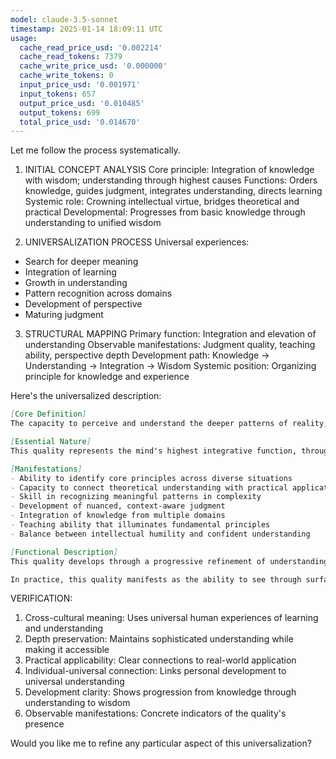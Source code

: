 ```yaml
---
model: claude-3.5-sonnet
timestamp: 2025-01-14 18:09:11 UTC
usage:
  cache_read_price_usd: '0.002214'
  cache_read_tokens: 7379
  cache_write_price_usd: '0.000000'
  cache_write_tokens: 0
  input_price_usd: '0.001971'
  input_tokens: 657
  output_price_usd: '0.010485'
  output_tokens: 699
  total_price_usd: '0.014670'
---
```


Let me follow the process systematically.

1. INITIAL CONCEPT ANALYSIS
Core principle: Integration of knowledge with wisdom; understanding through highest causes
Functions: Orders knowledge, guides judgment, integrates understanding, directs learning
Systemic role: Crowning intellectual virtue, bridges theoretical and practical
Developmental: Progresses from basic knowledge through understanding to unified wisdom

2. UNIVERSALIZATION PROCESS
Universal experiences:
- Search for deeper meaning
- Integration of learning
- Growth in understanding
- Pattern recognition across domains
- Development of perspective
- Maturing judgment

3. STRUCTURAL MAPPING
Primary function: Integration and elevation of understanding
Observable manifestations: Judgment quality, teaching ability, perspective depth
Development path: Knowledge → Understanding → Integration → Wisdom
Systemic position: Organizing principle for knowledge and experience

Here's the universalized description:

```markdown
[Core Definition]
The capacity to perceive and understand the deeper patterns of reality, integrating knowledge, experience, and insight into a coherent whole that reveals meaningful connections and fundamental principles. This quality enables both profound understanding and practical guidance, unifying theoretical comprehension with lived wisdom.

[Essential Nature]
This quality represents the mind's highest integrative function, through which scattered knowledge becomes coherent understanding and isolated insights merge into unified wisdom. It operates by recognizing fundamental patterns, establishing meaningful connections, and perceiving the deeper significance beneath surface appearances. Unlike mere accumulation of knowledge, it involves a transformative comprehension that changes not only what we know but how we know, enabling us to grasp both universal principles and their particular applications.

[Manifestations]
- Ability to identify core principles across diverse situations
- Capacity to connect theoretical understanding with practical application
- Skill in recognizing meaningful patterns in complexity
- Development of nuanced, context-aware judgment
- Integration of knowledge from multiple domains
- Teaching ability that illuminates fundamental principles
- Balance between intellectual humility and confident understanding

[Functional Description]
This quality develops through a progressive refinement of understanding, where initial knowledge deepens into insight and fragmentary comprehension evolves into integrated wisdom. It grows through the continual interplay between learning and experience, theoretical understanding and practical application, requiring both active intellectual engagement and receptive contemplation. Each new level of understanding reorganizes and reintegrates previous knowledge into more comprehensive patterns.

In practice, this quality manifests as the ability to see through surface complexity to underlying principles, to recognize significant patterns across different domains, and to apply deep understanding to practical situations. It enables both enhanced comprehension of reality's fundamental nature and improved practical judgment in navigating life's challenges. This integration of deep understanding with practical wisdom makes it particularly valuable for leadership, teaching, and complex decision-making.
```

VERIFICATION:
1. Cross-cultural meaning: Uses universal human experiences of learning and understanding
2. Depth preservation: Maintains sophisticated understanding while making it accessible
3. Practical applicability: Clear connections to real-world application
4. Individual-universal connection: Links personal development to universal understanding
5. Development clarity: Shows progression from knowledge through understanding to wisdom
6. Observable manifestations: Concrete indicators of the quality's presence

Would you like me to refine any particular aspect of this universalization?